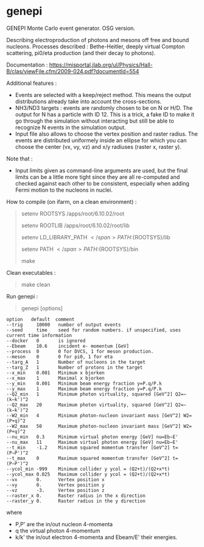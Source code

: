 # genepi

GENEPI Monte Carlo event generator. OSG version.

Describing electroproduction of photons and mesons off free and bound nucleons. Processes described : Bethe-Heitler, deeply virtual Compton scattering, pi0/eta production (and their decay to photons).

Documentation : https://misportal.jlab.org/ul/Physics/Hall-B/clas/viewFile.cfm/2009-024.pdf?documentId=554

Additional features :

- Events are selected with a keep/reject method. This means the output distributions already take into account the cross-sections.
- NH3/ND3 targets : events are randomly chosen to be on N or H/D. The output for N has a particle with ID 12. This is a trick, a fake ID to make it go through the simulation without interacting but still be able to recognize N events in the simulation output.
- Input file also allows to choose the vertex position and raster radius. The events are distributed uniformely inside an ellipse for which you can choose the center (vx, vy, vz) and x/y radiuses (raster x, raster y).

Note that :
- Input limits given as command-line arguments are used, but the final limits can be a little more tight since they are all re-computed and checked against each other to be consistent, especially when adding Fermi motion to the nucleons in nuclei.

How to compile (on ifarm, on a clean environment) :
> setenv ROOTSYS /apps/root/6.10.02/root
> 
> setenv ROOTLIB /apps/root/6.10.02/root/lib
> 
> setenv LD_LIBRARY_PATH <span>$</span>{PATH}:${ROOTSYS}/lib
>
> setenv PATH <span>$</span>{PATH}:${ROOTSYS}/bin
> 
> make 

Clean executables :
> make clean

Run genepi :

> genepi [options]

    option   default  comment
    --trig     10000   number of output events
    --seed     time    seed for random numbers. if unspecified, uses current time information
    --docker   0       is ignored
    --Ebeam    10.6    incident e- momentum [GeV]
    --process  0       0 for DVCS, 1 for meson production.
    --meson    0       0 for pi0, 1 for eta
    --targ_A   1       Number of nucleons in the target
    --targ_Z   1       Number of protons in the target
    --x_min    0.001   Minimum x bjorken
    --x_max    1       Maximal x bjorken
    --y_min    0.001   Minimum beam energy fraction y=P.q/P.k  
    --y_max    1       Maximum beam energy fraction y=P.q/P.k    
    --Q2_min   1       Minimum photon virtuality, squared [GeV^2] Q2=−(k−k')^2
    --Q2_max   20      Maximum photon virtuality, squared [GeV^2] Q2=−(k−k')^2
    --W2_min   4       Minimum photon-nucleon invariant mass [GeV^2] W2= (P+q)^2
    --W2_max   50      Maximum photon-nucleon invariant mass [GeV^2] W2= (P+q)^2
    --nu_min   0.3     Minimum virtual photon energy [GeV] nu=Eb−E'
    --nu_max   11      Maximum virtual photon energy [GeV] nu=Eb−E'
    --t_min    -1.2    Minimum squared momentum transfer [GeV^2] t=(P−P')^2
    --t_max    0       Maximum squared momentum transfer [GeV^2] t=(P−P')^2
    --ycol_min -999    Minimum collider y ycol = (Q2+t)/(Q2+x*t)
    --ycol_max 0.025   Maximum collider y ycol = (Q2+t)/(Q2+x*t) 
    --vx       0.      Vertex position x
    --vy       0.      Vertex position y
    --vz       -3.     Vertex position z
    --raster_x 0.      Raster radius in the x direction
    --raster_y 0.      Raster radius in the y direction
    
   where 
   - P,P' are the in/out nucleon 4-momenta
   - q the virtual photon 4-momentum
   - k/k' the in/out electron 4-momenta and Ebeam/E' their energies.
   
